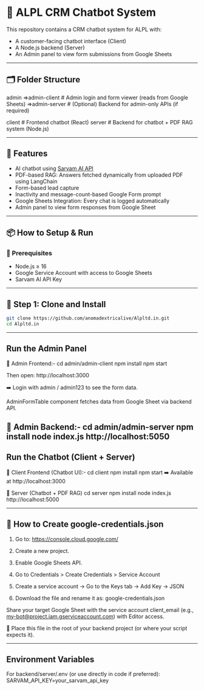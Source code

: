 # 🚚 ALPL CRM Chatbot System

This repository contains a CRM chatbot system for ALPL with:
- A customer-facing chatbot interface (Client)
- A Node.js backend (Server)
- An Admin panel to view form submissions from Google Sheets

---

## 🗂️ Folder Structure


 admin
   =>admin-client # Admin login and form viewer (reads from Google Sheets)
   =>admin-server # (Optional) Backend for admin-only APIs (if required)
   
 client # Frontend chatbot (React)
 server # Backend for chatbot + PDF RAG system (Node.js)



---

## 🧠 Features

- AI chatbot using [Sarvam AI API](https://sarvam.ai/)
- PDF-based RAG: Answers fetched dynamically from uploaded PDF using LangChain
- Form-based lead capture
- Inactivity and message-count-based Google Form prompt
- Google Sheets Integration: Every chat is logged automatically
- Admin panel to view form responses from Google Sheet

---

## 📦 How to Setup & Run

### 🔧 Prerequisites

- Node.js ≥ 16
- Google Service Account with access to Google Sheets
- Sarvam AI API Key

---

## 📁 Step 1: Clone and Install

```bash
git clone https://github.com/anomadextricalive/Alpltd.in.git
cd Alpltd.in
```

---

## Run the Admin Panel

🔹 Admin Frontend:-
cd admin/admin-client
npm install
npm start

Then open: http://localhost:3000

➡️ Login with admin / admin123 to see the form data.

AdminFormTable component fetches data from Google Sheet via backend API.


🔹 Admin Backend:-
cd admin/admin-server
npm install
node index.js
http://localhost:5050
---

## Run the Chatbot (Client + Server)

🔹 Client Frontend (Chatbot UI):-
cd client
npm install
npm start
➡️ Available at http://localhost:3000

🔹 Server (Chatbot + PDF RAG)
cd server
npm install
node index.js
http://localhost:5000

---

## 📄 How to Create google-credentials.json

1. Go to: https://console.cloud.google.com/

2. Create a new project.

3. Enable Google Sheets API.

4. Go to Credentials > Create Credentials > Service Account

5. Create a service account → Go to the Keys tab → Add Key → JSON

6. Download the file and rename it as:
google-credentials.json

Share your target Google Sheet with the service account client_email (e.g., my-bot@project.iam.gserviceaccount.com) with Editor access.

📌 Place this file in the root of your backend project (or where your script expects it).

---

## Environment Variables
For backend/server/.env (or use directly in code if preferred):
SARVAM_API_KEY=your_sarvam_api_key
